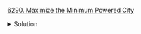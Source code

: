 [6290. Maximize the Minimum Powered City](https://leetcode.com/contest/biweekly-contest-95/problems/maximize-the-minimum-powered-city/)

<details><summary>Solution</summary>

![](../../../../assets/6290.png)

</details>
